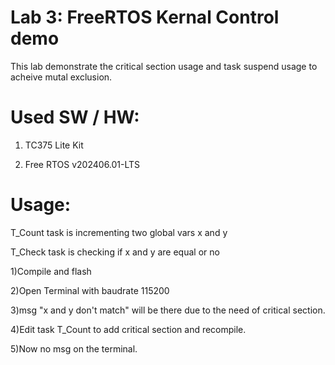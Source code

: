 # Lab 3: FreeRTOS Kernal Control demo
This lab demonstrate the critical section usage and task suspend usage to acheive mutal exclusion.

# Used SW / HW:
1) TC375 Lite Kit

2) Free RTOS v202406.01-LTS

# Usage:
T_Count task is incrementing two global vars x and y

T_Check task is checking if x and y are equal or no 


1)Compile and flash

2)Open Terminal with baudrate 115200

3)msg "x and y don't match" will be there due to the need of critical section.

4)Edit task T_Count to add critical section and recompile.

5)Now no msg on the terminal.